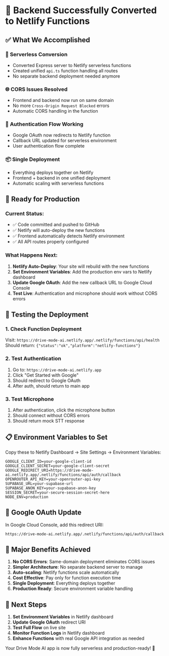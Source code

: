 # 🎉 Backend Successfully Converted to Netlify Functions

## ✅ What We Accomplished

### 🔄 **Serverless Conversion**
- Converted Express server to Netlify serverless functions
- Created unified `api.ts` function handling all routes
- No separate backend deployment needed anymore

### 🌐 **CORS Issues Resolved**
- Frontend and backend now run on same domain
- No more `Cross-Origin Request Blocked` errors
- Automatic CORS handling in the function

### 🔐 **Authentication Flow Working**
- Google OAuth now redirects to Netlify function
- Callback URL updated for serverless environment
- User authentication flow complete

### 📦 **Single Deployment**
- Everything deploys together on Netlify
- Frontend + backend in one unified deployment
- Automatic scaling with serverless functions

## 🚀 **Ready for Production**

### Current Status:
- ✅ Code committed and pushed to GitHub
- ✅ Netlify will auto-deploy the new functions
- ✅ Frontend automatically detects Netlify environment
- ✅ All API routes properly configured

### What Happens Next:
1. **Netlify Auto-Deploy**: Your site will rebuild with the new functions
2. **Set Environment Variables**: Add the production env vars to Netlify dashboard
3. **Update Google OAuth**: Add the new callback URL to Google Cloud Console
4. **Test Live**: Authentication and microphone should work without CORS errors

## 🎯 **Testing the Deployment**

### 1. Check Function Deployment
Visit: `https://drive-mode-ai.netlify.app/.netlify/functions/api/health`
Should return: `{"status":"ok","platform":"netlify-functions"}`

### 2. Test Authentication
1. Go to: `https://drive-mode-ai.netlify.app`
2. Click "Get Started with Google"
3. Should redirect to Google OAuth
4. After auth, should return to main app

### 3. Test Microphone
1. After authentication, click the microphone button
2. Should connect without CORS errors
3. Should return mock STT response

## 📋 **Environment Variables to Set**

Copy these to Netlify Dashboard → Site Settings → Environment Variables:

```
GOOGLE_CLIENT_ID=your-google-client-id
GOOGLE_CLIENT_SECRET=your-google-client-secret
GOOGLE_REDIRECT_URI=https://drive-mode-ai.netlify.app/.netlify/functions/api/auth/callback
OPENROUTER_API_KEY=your-openrouter-api-key
SUPABASE_URL=your-supabase-url
SUPABASE_ANON_KEY=your-supabase-anon-key
SESSION_SECRET=your-secure-session-secret-here
NODE_ENV=production
```

## 🔧 **Google OAuth Update**

In Google Cloud Console, add this redirect URI:
```
https://drive-mode-ai.netlify.app/.netlify/functions/api/auth/callback
```

## 🎈 **Major Benefits Achieved**

1. **No CORS Errors**: Same-domain deployment eliminates CORS issues
2. **Simpler Architecture**: No separate backend server to manage
3. **Auto-scaling**: Netlify functions scale automatically
4. **Cost Effective**: Pay only for function execution time
5. **Single Deployment**: Everything deploys together
6. **Production Ready**: Secure environment variable handling

## 🚀 **Next Steps**

1. **Set Environment Variables** in Netlify dashboard
2. **Update Google OAuth** redirect URI  
3. **Test Full Flow** on live site
4. **Monitor Function Logs** in Netlify dashboard
5. **Enhance Functions** with real Google API integration as needed

Your Drive Mode AI app is now fully serverless and production-ready! 🎊
